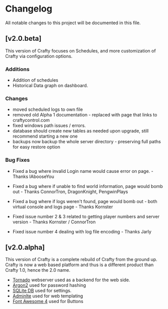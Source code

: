 # Changelog
All notable changes to this project will be documented in this file.

## [v2.0.beta]
This version of Crafty focuses on Schedules, and more customization of 
Crafty via configuration options.  

### Additions
- Addition of schedules
- Historical Data graph on dashboard.

### Changes
- moved scheduled logs to own file
- removed old Alpha 1 documentation - replaced with page that links to craftycontrol.com
- fixed windows path issues / errors.
- database should create new tables as needed upon upgrade, still recommend starting a new one
- backups now backup the whole server directory - preserving full paths for easy restore option

### Bug Fixes
* Fixed a bug where invalid Login name would cause error on page. - Thanks IAbooseYou

* Fixed a bug where if unable to find world information, page would bomb out - Thanks ConnorTron, DragonKnight, PengwinPlays

* Fixed a bug where if logs weren't found, page would bomb out - both virtual console and logs page - Thanks Kornster
    
* Fixed issue number 2 & 3 related to getting player numbers and server version - Thanks Kornster / ConnorTron
   
* Fixed issue number 4 dealing with log file encoding -  Thanks Jarly

## [v2.0.alpha]
This version of Crafty is a complete rebuild of Crafty from the ground up.
Crafty is now a web based platform and thus is a different product than
Crafty 1.0, hence the 2.0 name.

- [Tornado](https://www.tornadoweb.org/en/stable/) webserver used as a backend for the web side.
- [Argon2](https://pypi.org/project/argon2-cffi/) used for password hashing
- [SQLite DB](https://www.sqlite.org/index.html) used for settings.
- [Adminlte](https://adminlte.io/themes/AdminLTE/index2.html) used for web templating
- [Font Awesome 4](https://fontawesome.com/) used for Buttons 

